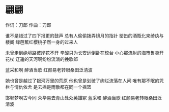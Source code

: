 # 翩翩

作词：刀郎
作曲：刀郎

谁不是错过了四下报更的鼓声
总有人偷偷拨弄镜月的指针
罂缶的酒瓶化来绮纨与楼阁
绿芭蕉红樱桃孑然一身的过来人

未曾走到绝境路彼岸花不开
辛酸只为长安远倒卧在琼台
小心那流射的海市售卖开花杖
辽遥的天河啊纷纷流淌的挽歌郎

蓝采和啊 醉酒当歌
红颜易老转眼桑田泛清波

她也曾是越过了银河万里的荒原
他也曾是划破了绚烂流落在人间
唯有那不眠的凭栏与情仇依舍
是云摇是雨散都在同一个摇篮

邯郸梦啊古今同
荣华易去青山处处英雄冢
蓝采和 醉酒当歌
红颜易老转眼桑田泛清波
